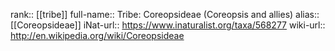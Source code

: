 

rank:: [[tribe]]
full-name:: Tribe: Coreopsideae (Coreopsis and allies)
alias:: [[Coreopsideae]]
iNat-url:: https://www.inaturalist.org/taxa/568277
wiki-url:: http://en.wikipedia.org/wiki/Coreopsideae